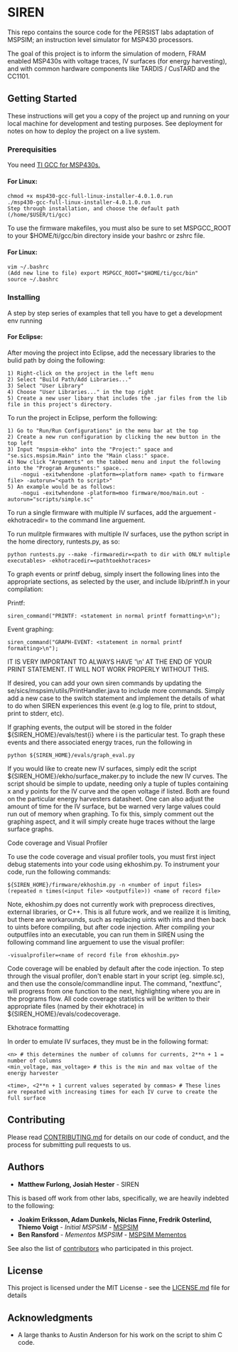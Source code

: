 # SIREN

This repo contains the source code for the PERSIST labs adaptation of MSPSIM; an instruction level simulator for MSP430 processors.

The goal of this project is to inform the simulation of modern, FRAM enabled MSP430s with voltage traces, IV surfaces (for energy harvesting), and with common hardware components like TARDIS / CusTARD and the CC1101.

## Getting Started

These instructions will get you a copy of the project up and running on your local machine for development and testing purposes. See deployment for notes on how to deploy the project on a live system.

### Prerequisities

You need [TI GCC for MSP430s.](http://www.ti.com/tool/msp430-gcc-opensource)

#### For Linux:

	chmod +x msp430-gcc-full-linux-installer-4.0.1.0.run
	./msp430-gcc-full-linux-installer-4.0.1.0.run
	Step through installation, and choose the default path (/home/$USER/ti/gcc)


To use the firmware makefiles, you must also be sure to set MSPGCC_ROOT to your $HOME/ti/gcc/bin directory inside your bashrc or zshrc file.

#### For Linux:

	vim ~/.bashrc
	(Add new line to file) export MSPGCC_ROOT="$HOME/ti/gcc/bin"
	source ~/.bashrc


### Installing

A step by step series of examples that tell you have to get a development env running

#### For Eclipse:

After moving the project into Eclipse, add the necessary libraries to the bulid path by doing the following:
	
	1) Right-click on the project in the left menu 
	2) Select "Build Path/Add Libraries..."
	3) Select "User Library"
	4) Choose "User Libraries..." in the top right
	5) Create a new user libary that includes the .jar files from the lib file in this project's directory.

To run the project in Eclipse, perform the following:

	1) Go to "Run/Run Configurations" in the menu bar at the top
	2) Create a new run configuration by clicking the new button in the top left
	3) Input "mspsim-ekho" into the "Project:" space and "se.sics.mspsim.Main" into the "Main class:" space.
	4) Now click "Arguments" on the tabbed menu and input the following into the "Program Arguments:" space...
		-nogui -exitwhendone -platform=<platform name> <path to firmware file> -autorun="<path to script>"
	5) An example would be as follows:
		-nogui -exitwhendone -platform=moo firmware/moo/main.out -autorun="scripts/simple.sc"

To run a single firmware with multiple IV surfaces, add the arguement -ekhotracedir=<pathtoekhotraces> to the command line arguement.

To run mulitple firmwares with multiple IV surfaces, use the python script in the home directory, runtests.py, as so:
	
	python runtests.py --make -firmwaredir=<path to dir with ONLY multiple executables> -ekhotracedir=<pathtoekhotraces>

To graph events or printf debug, simply insert the following lines into the appropriate sections, as selected by the user, and include lib/printf.h in your compilation:

Printf:
	
	siren_command("PRINTF: <statement in normal printf formatting>\n");

Event graphing:

	siren_command("GRAPH-EVENT: <statement in normal printf formatting>\n");

IT IS VERY IMPORTANT TO ALWAYS HAVE '\n' AT THE END OF YOUR PRINT STATEMENT. IT WILL NOT WORK PROPERLY WITHOUT THIS.

If desired, you can add your own siren commands by updating the se/sics/mspsim/utils/PrintHandler.java to include more commands. Simply add a new case to the switch statement and implement the details of what to do when SIREN experiences this event (e.g log to file, print to stdout, print to stderr, etc). 

If graphing events, the output will be stored in the folder ${SIREN_HOME}/evals/test{i} where i is the particular test. To graph these events and there associated energy traces, run the following in 

	python ${SIREN_HOME}/evals/graph_eval.py

If you would like to create new IV surfaces, simply edit the script ${SIREN_HOME}/ekho/surface_maker.py to include the new IV curves. The script should be simple to update, needing only a tuple of tuples containing x and y points for the IV curve and the open voltage if listed. Both are found on the particular energy harvesters datasheet. One can also adjust the amount of time for the IV surface, but be warned very large values could run out of memory when graphing. To fix this, simply comment out the graphing aspect, and it will simply create huge traces without the large surface graphs.

Code coverage and Visual Profiler

To use the code coverage and visual profiler tools, you must first inject debug statements into your code using ekhoshim.py. To instrument your code, run the following commands:

	${SIREN_HOME}/firmware/ekhoshim.py -n <number of input files> (repeated n times(<input file> <outputfile>)) <name of record file>

Note, ekhoshim.py does not currently work with preprocess directives, external libraries, or C++. This is all future work, and we reailize it is limiting, but there are workarounds, such as replacing uints with ints and then back to uints before compiling, but after code injection. After compiling your outputfiles into an executable, you can run them in SIREN using the following command line arguement to use the visual profiler:
	
	-visualprofiler=<name of record file from ekhoshim.py>

Code coverage will be enabled by default after the code injection. To step through the visual profiler, don't enable start in your script (eg. simple.sc), and then use the console/commandline input. The command, "nextfunc", will progress from one function to the next, highlighting where you are in the programs flow. All code coverage statistics will be written to their appropriate files (named by their ekhotrace) in ${SIREN_HOME}/evals/codecoverage.

Ekhotrace formatting

In order to emulate IV surfaces, they must be in the following format:

	<n> # this determines the number of columns for currents, 2**n + 1 = number of columns
	<min_voltage, max_voltage> # this is the min and max voltae of the energy harvester

	<time>, <2**n + 1 current values seperated by commas> # These lines are repeated with increasing times for each IV curve to create the full surface


## Contributing

Please read [CONTRIBUTING.md](CONTRIBUTING.md) for details on our code of conduct, and the process for submitting pull requests to us.


## Authors

* **Matthew Furlong, Josiah Hester** - SIREN

This is based off work from other labs, specifically, we are heavily indebted to the following:

* **Joakim Eriksson, Adam Dunkels, Niclas Finne, Fredrik Osterlind, Thiemo Voigt** - *Initial MSPSIM* - [MSPSIM](https://github.com/mspsim/mspsim)
* **Ben Ransford** - *Mementos MSPSIM* - [MSPSIM Mementos](https://github.com/ransford/mspsim/tree/mementos)

See also the list of [contributors](https://github.com/your/project/contributors) who participated in this project.

## License

This project is licensed under the MIT License - see the [LICENSE.md](LICENSE.md) file for details

## Acknowledgments

* A large thanks to Austin Anderson for his work on the script to shim C code.
